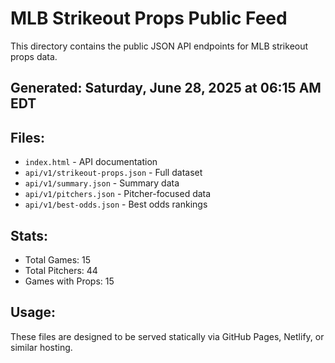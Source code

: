 # MLB Strikeout Props Public Feed

This directory contains the public JSON API endpoints for MLB strikeout props data.

## Generated: Saturday, June 28, 2025 at 06:15 AM EDT

## Files:
- `index.html` - API documentation
- `api/v1/strikeout-props.json` - Full dataset
- `api/v1/summary.json` - Summary data
- `api/v1/pitchers.json` - Pitcher-focused data  
- `api/v1/best-odds.json` - Best odds rankings

## Stats:
- Total Games: 15
- Total Pitchers: 44
- Games with Props: 15

## Usage:
These files are designed to be served statically via GitHub Pages, Netlify, or similar hosting.

